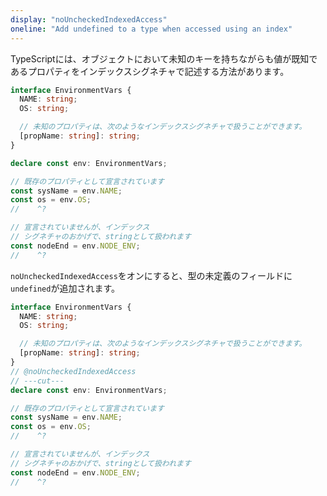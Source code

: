 ```yaml
---
display: "noUncheckedIndexedAccess"
oneline: "Add undefined to a type when accessed using an index"
---
```


TypeScriptには、オブジェクトにおいて未知のキーを持ちながらも値が既知であるプロパティをインデックスシグネチャで記述する方法があります。

```ts twoslash
interface EnvironmentVars {
  NAME: string;
  OS: string;

  // 未知のプロパティは、次のようなインデックスシグネチャで扱うことができます。
  [propName: string]: string;
}

declare const env: EnvironmentVars;

// 既存のプロパティとして宣言されています
const sysName = env.NAME;
const os = env.OS;
//    ^?

// 宣言されていませんが、インデックス
// シグネチャのおかげで、stringとして扱われます
const nodeEnd = env.NODE_ENV;
//    ^?
```

`noUncheckedIndexedAccess`をオンにすると、型の未定義のフィールドに`undefined`が追加されます。

```ts twoslash
interface EnvironmentVars {
  NAME: string;
  OS: string;

  // 未知のプロパティは、次のようなインデックスシグネチャで扱うことができます。
  [propName: string]: string;
}
// @noUncheckedIndexedAccess
// ---cut---
declare const env: EnvironmentVars;

// 既存のプロパティとして宣言されています
const sysName = env.NAME;
const os = env.OS;
//    ^?

// 宣言されていませんが、インデックス
// シグネチャのおかげで、stringとして扱われます
const nodeEnd = env.NODE_ENV;
//    ^?
```
